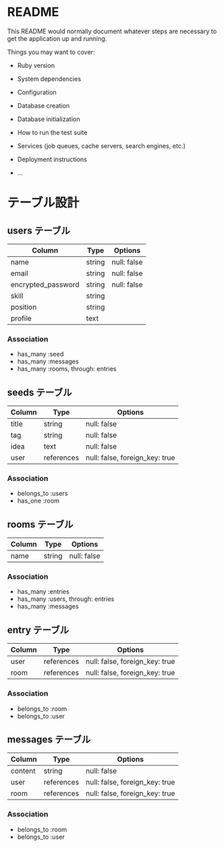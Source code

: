 # README

This README would normally document whatever steps are necessary to get the
application up and running.

Things you may want to cover:

* Ruby version

* System dependencies

* Configuration

* Database creation

* Database initialization

* How to run the test suite

* Services (job queues, cache servers, search engines, etc.)

* Deployment instructions

* ...

# テーブル設計

## users テーブル

| Column             | Type    | Options                        |
| ------------------ | ------- | ------------------------------ |
| name               | string  | null: false                    |
| email              | string  | null: false                    |
| encrypted_password | string  | null: false                    |
| skill              | string  |                                |
| position           | string  |                                |
| profile            | text    |                                |

### Association
- has_many :seed
- has_many :messages
- has_many :rooms, through: entries

## seeds テーブル

| Column          | Type       | Options                       |
| --------------- | ---------- | ----------------------------- |
| title           | string     | null: false                   |
| tag             | string     | null: false                   |
| idea            | text       | null: false                   |
| user            | references | null: false, foreign_key: true|

### Association
- belongs_to :users
- has_one :room

## rooms テーブル

| Column | Type   | Options     |
| ------ | -------| ----------- |
| name   | string | null: false |


### Association

- has_many :entries
- has_many :users, through: entries
- has_many :messages


## entry テーブル

| Column | Type       | Options                        |
| ------ | ---------- | ------------------------------ |
| user   | references | null: false, foreign_key: true |
| room   | references | null: false, foreign_key: true |

### Association

- belongs_to :room
- belongs_to :user

## messages テーブル

| Column  | Type       | Options                        |
| ------- | ---------- | ------------------------------ |
| content | string     | null: false                    |
| user    | references | null: false, foreign_key: true |
| room    | references | null: false, foreign_key: true |

### Association

- belongs_to :room
- belongs_to :user

